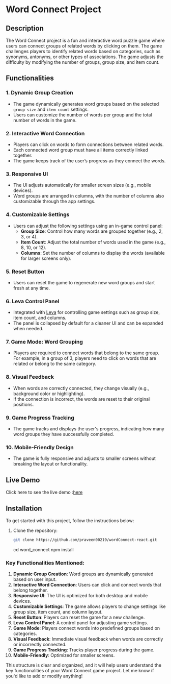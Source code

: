 # Word Connect Project

## Description

The Word Connect project is a fun and interactive word puzzle game where users can connect groups of related words by clicking on them. The game challenges players to identify related words based on categories, such as synonyms, antonyms, or other types of associations. The game adjusts the difficulty by modifying the number of groups, group size, and item count.

## Functionalities

### 1. **Dynamic Group Creation**

- The game dynamically generates word groups based on the selected `group size` and `item count` settings.
- Users can customize the number of words per group and the total number of words in the game.

### 2. **Interactive Word Connection**

- Players can click on words to form connections between related words.
- Each connected word group must have all items correctly linked together.
- The game keeps track of the user’s progress as they connect the words.

### 3. **Responsive UI**

- The UI adjusts automatically for smaller screen sizes (e.g., mobile devices).
- Word groups are arranged in columns, with the number of columns also customizable through the app settings.

### 4. **Customizable Settings**

- Users can adjust the following settings using an in-game control panel:
  - **Group Size**: Control how many words are grouped together (e.g., 2, 3, or 4).
  - **Item Count**: Adjust the total number of words used in the game (e.g., 8, 10, or 12).
  - **Columns**: Set the number of columns to display the words (available for larger screens only).

### 5. **Reset Button**

- Users can reset the game to regenerate new word groups and start fresh at any time.

### 6. **Leva Control Panel**

- Integrated with [Leva](https://github.com/utsuboco/leva) for controlling game settings such as group size, item count, and columns.
- The panel is collapsed by default for a cleaner UI and can be expanded when needed.

### 7. **Game Mode: Word Grouping**

- Players are required to connect words that belong to the same group. For example, in a group of 3, players need to click on words that are related or belong to the same category.

### 8. **Visual Feedback**

- When words are correctly connected, they change visually (e.g., background color or highlighting).
- If the connection is incorrect, the words are reset to their original positions.

### 9. **Game Progress Tracking**

- The game tracks and displays the user's progress, indicating how many word groups they have successfully completed.

### 10. **Mobile-Friendly Design**

- The game is fully responsive and adjusts to smaller screens without breaking the layout or functionality.

## Live Demo

Click here to see the live demo :[here]()

## Installation

To get started with this project, follow the instructions below:

1. Clone the repository:
   ```bash
   git clone https://github.com/praveen00219/wordConnect-react.git
   ```
   cd word_connect
   npm install

### Key Functionalities Mentioned:

1. **Dynamic Group Creation**: Word groups are dynamically generated based on user input.
2. **Interactive Word Connection**: Users can click and connect words that belong together.
3. **Responsive UI**: The UI is optimized for both desktop and mobile devices.
4. **Customizable Settings**: The game allows players to change settings like group size, item count, and column layout.
5. **Reset Button**: Players can reset the game for a new challenge.
6. **Leva Control Panel**: A control panel for adjusting game settings.
7. **Game Mode**: Players connect words into predefined groups based on categories.
8. **Visual Feedback**: Immediate visual feedback when words are correctly or incorrectly connected.
9. **Game Progress Tracking**: Tracks player progress during the game.
10. **Mobile-Friendly**: Optimized for smaller screens.

This structure is clear and organized, and it will help users understand the key functionalities of your Word Connect game project. Let me know if you'd like to add or modify anything!
